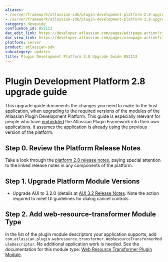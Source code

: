 ```yaml
---
aliases:
- /server/framework/atlassian-sdk/plugin-development-platform-2.8-upgrade-guide-852113.html
- /server/framework/atlassian-sdk/plugin-development-platform-2.8-upgrade-guide-852113.md
category: devguide
confluence_id: 852113
dac_edit_link: https://developer.atlassian.com/pages/editpage.action?cjm=wozere&pageId=852113
dac_view_link: https://developer.atlassian.com/pages/viewpage.action?cjm=wozere&pageId=852113
platform: server
product: atlassian-sdk
subcategory: updates
title: Plugin Development Platform 2.8 Upgrade Guide 852113
---
```

# Plugin Development Platform 2.8 upgrade guide

This upgrade guide documents the changes you need to make to the host application, when upgrading to the required versions of the modules of the Atlassian Plugin Development Platform. This guide is especially relevant for people who have [embedded](/server/framework/atlassian-sdk/embedding-the-plugin-framework) the Atlassian Plugin Framework into their own applications. It assumes the application is already using the previous version of the platform.

## Step 0. Review the Platform Release Notes

Take a look through the <a href="/pages/createpage.action?spaceKey=PLUGINFRAMEWORK&amp;title=Plugin+Development+Platform+2.8+Release+Notes" class="createlink">platform 2.8 release notes</a>, paying special attention to the linked release notes in any components of the platform.

## Step 1. Upgrade Platform Module Versions

-   Upgrade AUI to 3.2.0 (details at [AUI 3.2 Release Notes](https://developer.atlassian.com/display/AUI/AUI+3.2+Release+Notes). Note the action required to meet UI guidelines for dialog cancel controls.

## Step 2. Add web-resource-transformer Module Type

In the list of the plugin module descriptors your application supports, add `com.atlassian.plugin.webresource.transformer.WebResourceTransformerModuleDescriptor`. No additional application work is needed. See the documentation for this module type: [Web Resource Transformer Plugin Module](/server/framework/atlassian-sdk/web-resource-transformer-plugin-module).











































































































































































































































































